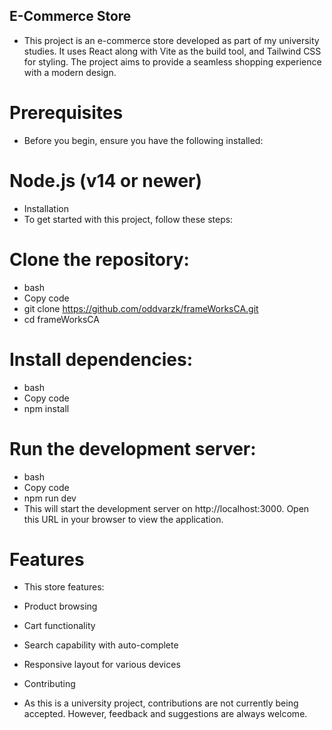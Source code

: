 ## E-Commerce Store
- This project is an e-commerce store developed as part of my university studies. It uses React along with Vite as the build tool, and Tailwind CSS for styling. The project aims to provide a seamless shopping experience with a modern design.

# Prerequisites
- Before you begin, ensure you have the following installed:

# Node.js (v14 or newer)
- Installation
- To get started with this project, follow these steps:

# Clone the repository:

- bash
- Copy code
- git clone https://github.com/oddvarzk/frameWorksCA.git
- cd frameWorksCA

# Install dependencies:

- bash
- Copy code
- npm install

# Run the development server:

- bash
- Copy code
- npm run dev
- This will start the development server on http://localhost:3000. Open this URL in your browser to view the application.

# Features
- This store features:

- Product browsing
- Cart functionality
- Search capability with auto-complete
- Responsive layout for various devices
- Contributing
- As this is a university project, contributions are not currently being accepted. However, feedback and suggestions are always welcome.


